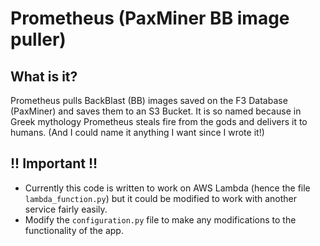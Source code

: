 # Prometheus (PaxMiner BB image puller)

## What is it?
Prometheus pulls BackBlast (BB) images saved on the F3 Database (PaxMiner) and saves them to an S3 Bucket. 
It is so named because in Greek mythology Prometheus steals fire from the gods and delivers it to humans.
(And I could name it anything I want since I wrote it!)

## !! Important !!
* Currently this code is written to work on AWS Lambda (hence the file `lambda_function.py`) but it could be 
modified to work with another service fairly easily.
* Modify the `configuration.py` file to make any modifications to the functionality of the app.